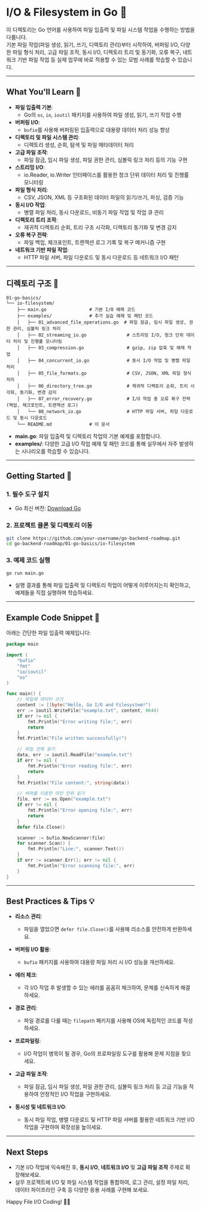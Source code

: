 # I/O & Filesystem in Go 📂

이 디렉토리는 Go 언어를 사용하여 파일 입출력 및 파일 시스템 작업을 수행하는 방법을 다룹니다.  
기본 파일 작업(파일 생성, 읽기, 쓰기, 디렉토리 관리)부터 시작하여, 버퍼링 I/O, 다양한 파일 형식 처리, 고급 파일 조작, 동시 I/O, 디렉토리 트리 및 동기화, 오류 복구, 네트워크 기반 파일 작업 등 실제 업무에 바로 적용할 수 있는 모범 사례를 학습할 수 있습니다.

---

## What You'll Learn 🎯

- **파일 입출력 기본**:  
  - Go의 `os`, `io`, `ioutil` 패키지를 사용하여 파일 생성, 읽기, 쓰기 작업 수행
- **버퍼링 I/O**:  
  - `bufio`를 사용해 버퍼링된 입출력으로 대용량 데이터 처리 성능 향상
- **디렉토리 및 파일 시스템 관리**:  
  - 디렉토리 생성, 순회, 탐색 및 파일 메타데이터 처리
- **고급 파일 조작**:  
  - 파일 잠금, 임시 파일 생성, 파일 권한 관리, 심볼릭 링크 처리 등의 기능 구현
- **스트리밍 I/O**:  
  - io.Reader, io.Writer 인터페이스를 활용한 청크 단위 데이터 처리 및 진행률 모니터링
- **파일 형식 처리**:  
  - CSV, JSON, XML 등 구조화된 데이터 파일의 읽기/쓰기, 파싱, 검증 기능
- **동시 I/O 작업**:  
  - 병렬 파일 처리, 동시 다운로드, 비동기 파일 작업 및 작업 큐 관리
- **디렉토리 트리 조작**:  
  - 재귀적 디렉토리 순회, 트리 구조 시각화, 디렉토리 동기화 및 변경 감지
- **오류 복구 전략**:  
  - 파일 백업, 체크포인트, 트랜잭션 로그 기록 및 복구 메커니즘 구현
- **네트워크 기반 파일 작업**:  
  - HTTP 파일 서버, 파일 다운로드 및 동시 다운로드 등 네트워크 I/O 패턴

---

## 디렉토리 구조 📁

```plaintext
01-go-basics/
└── io-filesystem/
    ├── main.go                # 기본 I/O 예제 코드
    ├── examples/              # 추가 실습 예제 및 패턴 코드
    │   ├── 01_advanced_file_operations.go  # 파일 잠금, 임시 파일 생성, 권한 관리, 심볼릭 링크 처리
    │   ├── 02_streaming_io.go               # 스트리밍 I/O, 청크 단위 데이터 처리 및 진행률 모니터링
    │   ├── 03_compression.go                # gzip, zip 압축 및 해제 작업
    │   ├── 04_concurrent_io.go              # 동시 I/O 작업 및 병렬 파일 처리
    │   ├── 05_file_formats.go               # CSV, JSON, XML 파일 형식 처리
    │   ├── 06_directory_tree.go             # 재귀적 디렉토리 순회, 트리 시각화, 동기화, 변경 감지
    │   ├── 07_error_recovery.go             # I/O 작업 중 오류 복구 전략 (백업, 체크포인트, 트랜잭션 로그)
    │   └── 08_network_io.go                 # HTTP 파일 서버, 파일 다운로드 및 동시 다운로드
    └── README.md              # 이 문서
```

- **main.go**: 파일 입출력 및 디렉토리 작업의 기본 예제를 포함합니다.
- **examples/**: 다양한 고급 I/O 작업 예제 및 패턴 코드를 통해 실무에서 자주 발생하는 시나리오를 학습할 수 있습니다.

---

## Getting Started 🚀

### 1. 필수 도구 설치
- Go 최신 버전: [Download Go](https://go.dev/dl/)

### 2. 프로젝트 클론 및 디렉토리 이동
```bash
git clone https://github.com/your-username/go-backend-roadmap.git
cd go-backend-roadmap/01-go-basics/io-filesystem
```

### 3. 예제 코드 실행
```bash
go run main.go
```
- 실행 결과를 통해 파일 입출력 및 디렉토리 작업이 어떻게 이루어지는지 확인하고, 예제들을 직접 실행하며 학습하세요.

---

## Example Code Snippet 📄

아래는 간단한 파일 입출력 예제입니다:
```go
package main

import (
    "bufio"
    "fmt"
    "io/ioutil"
    "os"
)

func main() {
    // 파일에 데이터 쓰기
    content := []byte("Hello, Go I/O and Filesystem!")
    err := ioutil.WriteFile("example.txt", content, 0644)
    if err != nil {
        fmt.Println("Error writing file:", err)
        return
    }
    fmt.Println("File written successfully!")

    // 파일 전체 읽기
    data, err := ioutil.ReadFile("example.txt")
    if err != nil {
        fmt.Println("Error reading file:", err)
        return
    }
    fmt.Println("File content:", string(data))

    // 버퍼를 이용한 라인 단위 읽기
    file, err := os.Open("example.txt")
    if err != nil {
        fmt.Println("Error opening file:", err)
        return
    }
    defer file.Close()

    scanner := bufio.NewScanner(file)
    for scanner.Scan() {
        fmt.Println("Line:", scanner.Text())
    }
    if err := scanner.Err(); err != nil {
        fmt.Println("Error scanning file:", err)
    }
}
```

---

## Best Practices & Tips 💡

- **리소스 관리**:  
  - 파일을 열었으면 `defer file.Close()`를 사용해 리소스를 안전하게 반환하세요.
  
- **버퍼링 I/O 활용**:  
  - `bufio` 패키지를 사용하여 대용량 파일 처리 시 I/O 성능을 개선하세요.
  
- **에러 체크**:  
  - 각 I/O 작업 후 발생할 수 있는 에러를 꼼꼼히 체크하여, 문제를 신속하게 해결하세요.
  
- **경로 관리**:  
  - 파일 경로를 다룰 때는 `filepath` 패키지를 사용해 OS에 독립적인 코드를 작성하세요.
  
- **프로파일링**:  
  - I/O 작업이 병목이 될 경우, Go의 프로파일링 도구를 활용해 문제 지점을 찾으세요.
  
- **고급 파일 조작**:  
  - 파일 잠금, 임시 파일 생성, 파일 권한 관리, 심볼릭 링크 처리 등 고급 기능을 적용하여 안정적인 I/O 작업을 구현하세요.
  
- **동시성 및 네트워크 I/O**:  
  - 동시 파일 작업, 병렬 다운로드 및 HTTP 파일 서버를 활용한 네트워크 기반 I/O 작업을 구현하여 확장성을 높이세요.

---

## Next Steps

- 기본 I/O 작업에 익숙해진 후, **동시 I/O**, **네트워크 I/O** 및 **고급 파일 조작** 주제로 확장해보세요.
- 실무 프로젝트에 I/O 및 파일 시스템 작업을 통합하여, 로그 관리, 설정 파일 처리, 데이터 파이프라인 구축 등 다양한 응용 사례를 구현해 보세요.

Happy File I/O Coding! 📂✨
